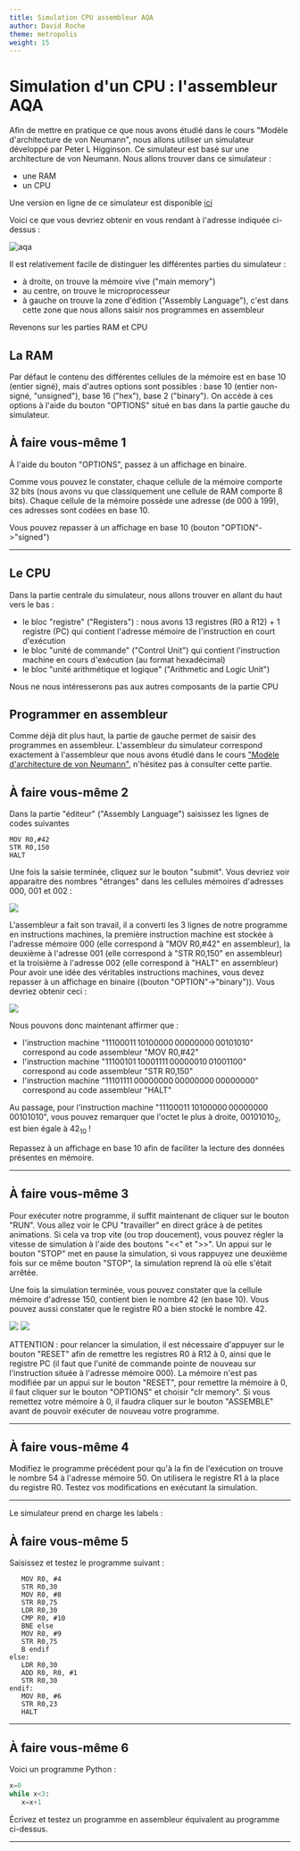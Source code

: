 ```yaml
---
title: Simulation CPU assembleur AQA
author: David Roche
theme: metropolis
weight: 15
---
```


# Simulation d'un CPU : l'assembleur AQA

Afin de mettre en pratique ce que nous avons étudié dans le cours
\"Modèle d\'architecture de von Neumann\", nous allons utiliser un
simulateur développé par Peter L Higginson. Ce simulateur est basé sur
une architecture de von Neumann. Nous allons trouver dans ce simulateur
:

-   une RAM
-   un CPU

Une version en ligne de ce simulateur est disponible [ici](http://www.peterhigginson.co.uk/AQA/)


Voici ce que vous devriez obtenir en vous rendant à l\'adresse indiquée
ci-dessus :

![aqa](/uploads/docsnsi/architecture/aqa/img/aqa.png)

Il est relativement facile de distinguer les différentes parties du
simulateur :

-   à droite, on trouve la mémoire vive (\"main memory\")
-   au centre, on trouve le microprocesseur
-   à gauche on trouve la zone d\'édition (\"Assembly Language\"),
    c\'est dans cette zone que nous allons saisir nos programmes en
    assembleur

Revenons sur les parties RAM et CPU

## La RAM

Par défaut le contenu des différentes cellules de la mémoire est en base
10 (entier signé), mais d\'autres options sont possibles : base 10
(entier non-signé, \"unsigned\"), base 16 (\"hex\"), base 2
(\"binary\"). On accède à ces options à l\'aide du bouton \"OPTIONS\"
situé en bas dans la partie gauche du simulateur.

## À faire vous-même 1

À l\'aide du bouton \"OPTIONS\", passez à un affichage en binaire.

Comme vous pouvez le constater, chaque cellule de la mémoire comporte 32
bits (nous avons vu que classiquement une cellule de RAM comporte 8
bits). Chaque cellule de la mémoire possède une adresse (de 000 à 199),
ces adresses sont codées en base 10.

Vous pouvez repasser à un affichage en base 10 (bouton
\"OPTION\"-\>\"signed\")

------------------------------------------------------------------------

## Le CPU

Dans la partie centrale du simulateur, nous allons trouver en allant du
haut vers le bas :

-   le bloc \"registre\" (\"Registers\") : nous avons 13 registres (R0 à
    R12) + 1 registre (PC) qui contient l\'adresse mémoire de
    l\'instruction en court d\'exécution
-   le bloc \"unité de commande\" (\"Control Unit\") qui contient
    l\'instruction machine en cours d\'exécution (au format hexadécimal)
-   le bloc \"unité arithmétique et logique\" (\"Arithmetic and Logic
    Unit\")

Nous ne nous intéresserons pas aux autres composants de la partie CPU

## Programmer en assembleur

Comme déjà dit plus haut, la partie de gauche permet de saisir des
programmes en assembleur. L\'assembleur du simulateur correspond
exactement à l\'assembleur que nous avons étudié dans le cours [\"Modèle
d\'architecture de von
Neumann\"](https://pixees.fr/informatiquelycee/n_site/nsi_prem_von_neu.html),
n\'hésitez pas à consulter cette partie.

## À faire vous-même 2

Dans la partie \"éditeur\" (\"Assembly Language\") saisissez les lignes
de codes suivantes

    MOV R0,#42
    STR R0,150
    HALT


Une fois la saisie terminée, cliquez sur le bouton \"submit\". Vous
devriez voir apparaitre des nombres \"étranges\" dans les cellules
mémoires d\'adresses 000, 001 et 002 :

![](img/sim_cpu_1.png)

L\'assembleur a fait son travail, il a converti les 3 lignes de notre
programme en instructions machines, la première instruction machine est
stockée à l\'adresse mémoire 000 (elle correspond à \"MOV R0,\#42\" en
assembleur), la deuxième à l\'adresse 001 (elle correspond à \"STR
R0,150\" en assembleur) et la troisième à l\'adresse 002 (elle
correspond à \"HALT\" en assembleur) Pour avoir une idée des véritables
instructions machines, vous devez repasser à un affichage en binaire
((bouton \"OPTION\"-\>\"binary\")). Vous devriez obtenir ceci :

![](img/sim_cpu_2.png)

Nous pouvons donc maintenant affirmer que :

-   l\'instruction machine \"11100011 10100000 00000000 00101010\"
    correspond au code assembleur \"MOV R0,\#42\"
-   l\'instruction machine \"11100101 10001111 00000010 01001100\"
    correspond au code assembleur \"STR R0,150\"
-   l\'instruction machine \"11101111 00000000 00000000 00000000\"
    correspond au code assembleur \"HALT\"

Au passage, pour l\'instruction machine
\"11100011 10100000 00000000 00101010\", vous pouvez remarquer que
l\'octet le plus à droite, $00101010_2$, est bien égale à $42_{10}$ !

Repassez à un affichage en base 10 afin de faciliter la lecture des
données présentes en mémoire.

------------------------------------------------------------------------

## À faire vous-même 3

Pour exécuter notre programme, il suffit maintenant de cliquer sur le
bouton \"RUN\". Vous allez voir le CPU \"travailler\" en direct grâce à
de petites animations. Si cela va trop vite (ou trop doucement), vous
pouvez régler la vitesse de simulation à l\'aide des boutons \"\<\<\" et
\"\>\>\". Un appui sur le bouton \"STOP\" met en pause la simulation, si
vous rappuyez une deuxième fois sur ce même bouton \"STOP\", la
simulation reprend là où elle s\'était arrêtée.

Une fois la simulation terminée, vous pouvez constater que la cellule
mémoire d\'adresse 150, contient bien le nombre 42 (en base 10). Vous
pouvez aussi constater que le registre R0 a bien stocké le nombre 42.

![](img/sim_cpu_4.png) ![](img/sim_cpu_3.png)

ATTENTION : pour relancer la simulation, il est nécessaire d\'appuyer
sur le bouton \"RESET\" afin de remettre les registres R0 à R12 à 0,
ainsi que le registre PC (il faut que l\'unité de commande pointe de
nouveau sur l\'instruction située à l\'adresse mémoire 000). La mémoire
n\'est pas modifiée par un appui sur le bouton \"RESET\", pour remettre
la mémoire à 0, il faut cliquer sur le bouton \"OPTIONS\" et choisir
\"clr memory\". Si vous remettez votre mémoire à 0, il faudra cliquer
sur le bouton \"ASSEMBLE\" avant de pouvoir exécuter de nouveau votre
programme.

------------------------------------------------------------------------

## À faire vous-même 4

Modifiez le programme précédent pour qu\'à la fin de l\'exécution on
trouve le nombre 54 à l\'adresse mémoire 50. On utilisera le registre R1
à la place du registre R0. Testez vos modifications en exécutant la
simulation.

------------------------------------------------------------------------

Le simulateur prend en charge les labels :

## À faire vous-même 5

Saisissez et testez le programme suivant :

       MOV R0, #4
       STR R0,30
       MOV R0, #8
       STR R0,75
       LDR R0,30
       CMP R0, #10
       BNE else
       MOV R0, #9
       STR R0,75
       B endif
    else:
       LDR R0,30
       ADD R0, R0, #1
       STR R0,30
    endif:
       MOV R0, #6
       STR R0,23
       HALT


------------------------------------------------------------------------

## À faire vous-même 6

Voici un programme Python :

~~~python
x=0
while x<3:
   x=x+1
~~~

Écrivez et testez un programme en assembleur équivalent au programme
ci-dessus.

------------------------------------------------------------------------
